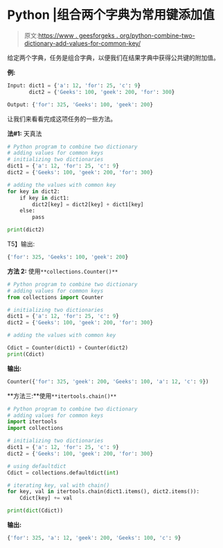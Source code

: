 # Python |组合两个字典为常用键添加值

> 原文:[https://www . geesforgeks . org/python-combine-two-dictionary-add-values-for-common-key/](https://www.geeksforgeeks.org/python-combine-two-dictionary-adding-values-for-common-keys/)

给定两个字典，任务是组合字典，以便我们在结果字典中获得公共键的附加值。

**例:**

```py
Input: dict1 = {'a': 12, 'for': 25, 'c': 9}
       dict2 = {'Geeks': 100, 'geek': 200, 'for': 300}

Output: {'for': 325, 'Geeks': 100, 'geek': 200}

```

让我们来看看完成这项任务的一些方法。

**法#1:** 天真法

```py
# Python program to combine two dictionary
# adding values for common keys
# initializing two dictionaries
dict1 = {'a': 12, 'for': 25, 'c': 9}
dict2 = {'Geeks': 100, 'geek': 200, 'for': 300}

# adding the values with common key
for key in dict2:
    if key in dict1:
        dict2[key] = dict2[key] + dict1[key]
    else:
        pass

print(dict2)
```

T5】输出:

```py
{'for': 325, 'Geeks': 100, 'geek': 200}

```

**方法 2:** 使用`**collections.Counter()**`

```py
# Python program to combine two dictionary
# adding values for common keys
from collections import Counter

# initializing two dictionaries
dict1 = {'a': 12, 'for': 25, 'c': 9}
dict2 = {'Geeks': 100, 'geek': 200, 'for': 300}

# adding the values with common key

Cdict = Counter(dict1) + Counter(dict2)
print(Cdict)
```

**输出:**

```py
Counter({'for': 325, 'geek': 200, 'Geeks': 100, 'a': 12, 'c': 9})

```

**方法三:**使用`**itertools.chain()**`

```py
# Python program to combine two dictionary
# adding values for common keys
import itertools 
import collections

# initializing two dictionaries
dict1 = {'a': 12, 'for': 25, 'c': 9}
dict2 = {'Geeks': 100, 'geek': 200, 'for': 300}

# using defaultdict
Cdict = collections.defaultdict(int)

# iterating key, val with chain()
for key, val in itertools.chain(dict1.items(), dict2.items()):
    Cdict[key] += val

print(dict(Cdict))
```

**输出:**

```py
{'for': 325, 'a': 12, 'geek': 200, 'Geeks': 100, 'c': 9}

```